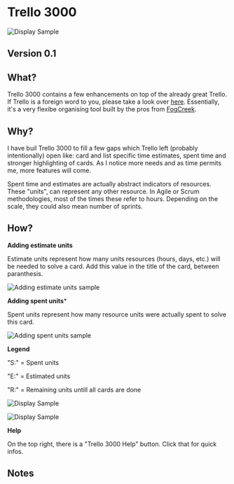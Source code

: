 **Trello 3000**
===

![Display Sample](https://dl.dropbox.com/u/1618599/trello3000/big_screen.png)

Version 0.1
---

What?
---
Trello 3000 contains a few enhancements on top of the already great Trello. 
If Trello is a foreign word to you, please take a look over [here](http://trello.com/).
Essentially, it's a very flexibe organising tool built by the pros from [FogCreek](http://www.fogcreek.com/).

Why?
---
I have buil Trello 3000 to fill a few gaps which Trello left (probably intentionally) open like:
card and list specific time estimates, spent time and stronger highlighting of cards. 
As I notice more needs and as time permits me, more features will come.

Spent time and estimates are actually abstract indicators of resources. These "units", can
represent any other resource. In Agile or Scrum methodologies, most of the times these
refer to hours. Depending on the scale, they could also mean number of sprints. 

How?
---

**Adding estimate units**

Estimate units represent how many units resources (hours, days, etc.) will be 
needed to solve a card. Add this value in the title of the card, between paranthesis.

![Adding estimate units sample](https://dl.dropbox.com/u/1618599/trello3000/s1_round.png)

**Adding spent units***

Spent units represent how many resource units were actually spent to solve this card.

![Adding spent units sample](https://dl.dropbox.com/u/1618599/trello3000/s2_round.png)

**Legend**

"S:" = Spent units

"E:" = Estimated units

"R:" = Remaining units untill all cards are done

![Display Sample](https://dl.dropbox.com/u/1618599/trello3000/s3_round.png)

![Display Sample](https://dl.dropbox.com/u/1618599/trello3000/s4_round.png)

**Help**

On the top right, there is a "Trello 3000 Help" button. Click that for
quick infos.


Notes
---




